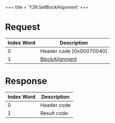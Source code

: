 +++
title = 'Y2R:SetBlockAlignment'
+++

# Request

| Index Word | Description                                                 |
|------------|-------------------------------------------------------------|
| 0          | Header code \[0x00070040\]                                  |
| 1          | [BlockAlignment](Camera_Services#BlockAlignment "wikilink") |

# Response

| Index Word | Description |
|------------|-------------|
| 0          | Header code |
| 1          | Result code |